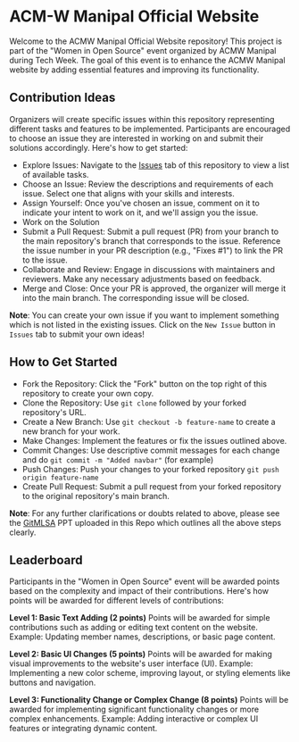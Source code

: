 # ACM-W Manipal Official Website
Welcome to the ACMW Manipal Official Website repository! This project is part of the "Women in Open Source" event organized by ACMW Manipal during Tech Week. The goal of this event is to enhance the ACMW Manipal website by adding essential features and improving its functionality. 

## Contribution Ideas 
Organizers will create specific issues within this repository representing different tasks and features to be implemented. Participants are encouraged to choose an issue they are interested in working on and submit their solutions accordingly. Here's how to get started:
- Explore Issues: Navigate to the [Issues](https://github.com/ACMW-Manipal/acmw-website-24/issues) tab of this repository to view a list of available tasks.
- Choose an Issue: Review the descriptions and requirements of each issue. Select one that aligns with your skills and interests.
- Assign Yourself: Once you've chosen an issue, comment on it to indicate your intent to work on it, and we'll assign you the issue.
- Work on the Solution
- Submit a Pull Request: Submit a pull request (PR) from your branch to the main repository's branch that corresponds to the issue.
Reference the issue number in your PR description (e.g., "Fixes #1") to link the PR to the issue.
- Collaborate and Review: Engage in discussions with maintainers and reviewers. Make any necessary adjustments based on feedback.
- Merge and Close: Once your PR is approved, the organizer will merge it into the main branch. The corresponding issue will be closed.

**Note**: 
You can create your own issue if you want to implement something which is not listed in the existing issues. Click on the `New Issue` button in `Issues` tab to submit your own ideas!

## How to Get Started
- Fork the Repository: Click the "Fork" button on the top right of this repository to create your own copy.
- Clone the Repository: Use `git clone` followed by your forked repository's URL.
- Create a New Branch: Use `git checkout -b feature-name` to create a new branch for your work.
- Make Changes: Implement the features or fix the issues outlined above.
- Commit Changes: Use descriptive commit messages for each change and do `git commit -m "Added navbar"` (for example)
- Push Changes: Push your changes to your forked repository `git push origin feature-name` 
- Create Pull Request: Submit a pull request from your forked repository to the original repository's main branch.

**Note**: 
For any further clarifications or doubts related to above, please see the [GitMLSA](https://github.com/ACMW-Manipal/acmw-website-24/blob/main/gitMLSA.pptx) PPT uploaded in this Repo which outlines all the above steps clearly.

## Leaderboard
Participants in the "Women in Open Source" event will be awarded points based on the complexity and impact of their contributions. Here's how points will be awarded for different levels of contributions:

**Level 1: Basic Text Adding (2 points)**
Points will be awarded for simple contributions such as adding or editing text content on the website.
Example: Updating member names, descriptions, or basic page content.

**Level 2: Basic UI Changes (5 points)**
Points will be awarded for making visual improvements to the website's user interface (UI).
Example: Implementing a new color scheme, improving layout, or styling elements like buttons and navigation.

**Level 3: Functionality Change or Complex Change (8 points)**
Points will be awarded for implementing significant functionality changes or more complex enhancements.
Example: Adding interactive or complex UI features or integrating dynamic content.

